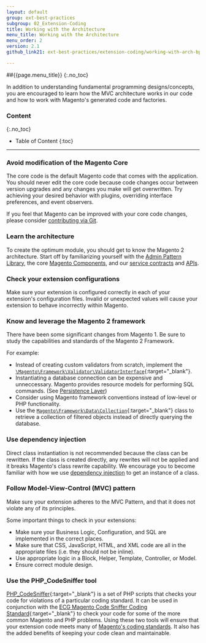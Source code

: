 ```yaml
---
layout: default
group: ext-best-practices
subgroup: 02_Extension-Coding
title: Working with the Architecture
menu_title: Working with the Architecture
menu_order: 2
version: 2.1
github_link21: ext-best-practices/extension-coding/working-with-arch-bp.md

---
```


##{{page.menu_title}}
{:.no_toc}

In addition to understanding fundamental programming designs/concepts, you are encouraged to learn how the MVC architecture works in our code and how to work with Magento's generated code and factories.


### Content
{:.no_toc}

* Table of Content
{:toc}

---

### Avoid modification of the Magento Core
  The core code is the default Magento code that comes with the application. You should never edit the core code because code changes occur between version upgrades and any changes you make will get overwritten. Try achieving your desired behavior with plugins, overriding interface preferences, and event observers.

  If you feel that Magento can be improved with your core code changes, please consider [contributing via Git]({{site.gdeurl21}}contributor-guide/contributing.html).

### Learn the architecture
  To create the optimum module, you should get to know the Magento 2 architecture. Start off by familiarizing yourself with the [Admin Pattern Library]({{site.gdeurl21}}pattern-library/bk-pattern.html), the core [Magento Components]({{site.gdeurl21}}extension-dev-guide/bk-extension-dev-guide.html), and our [service contracts]({{site.gdeurl21}}extension-dev-guide/service-contracts/service-contracts.html) and [APIs]({{site.gdeurl21}}get-started/bk-get-started-api.html).

### Check your extension configurations
  Make sure your extension is configured correctly in each of your extension's configuration files. Invalid or unexpected values will cause your extension to behave incorrectly within Magento.

### Know and leverage the Magento 2 framework
  There have been some significant changes from Magento 1. Be sure to study the capabilities and standards of the Magento 2 Framework.

  For example:

  - Instead of creating custom validators from scratch, implement the [`\Magento\Framework\Validator\ValidatorInterface`]({{site.mage2100url}}lib/internal/Magento/Framework/Validator/ValidatorInterface.php){:target="_blank"}.
  - Instantiating a database connection can be expensive and unneccessary. Magento provides resource models for performing SQL commands. (See [Persistence Layer]({{site.gdeurl21}}architecture/archi_perspectives/persist_layer.html))
  - Consider using Magento framework conventions instead of low-level or PHP functionality.
  - Use the  [`Magento\Framework\Data\Collection`]({{site.mage2100url}}lib/internal/Magento/Framework/Data/Collection.php){:target="_blank"} class to retrieve a collection of filtered objects instead of directly querying the database.

### Use dependency injection
  Direct class instantiation is not recommended because the class can be rewritten. If the class is created directly, any rewrites will not be applied and it breaks Magento's class rewrite capability. We encourage you to become familiar with how we use [dependency injection]({{site.gdeurl21}}extension-dev-guide/depend-inj.html) to get an instance of a class.

### Follow Model-View-Control (MVC) pattern
  Make sure your extension adheres to the MVC Pattern, and that it does not violate any of its principles.

  Some important things to check in your extensions:

  - Make sure your Business Logic, Configuration, and SQL are implemented in the correct places.
  - Make sure that CSS, JavaScript, HTML, and XML code are all in the appropriate files (i.e. they should not be inline).
  - Use appropriate logic in a Block, Helper, Template, Controller, or Model.
  - Ensure correct module design.

### Use the PHP_CodeSniffer tool

[PHP_CodeSniffer](https://github.com/squizlabs/PHP_CodeSniffer){:target="_blank"} is a set of PHP scripts that checks your code for violations of a particular coding standard. It can be used in conjunction with the [ECG Magento Code Sniffer Coding Standard](https://github.com/magento-ecg/coding-standard){:target="_blank"} to check your code for some of the more common Magento and PHP problems. Using these two tools will ensure that your extension code meets many of [Magento's coding standards]({{site.gdeurl21}}coding-standards/bk-coding-standards.html). It also has the added benefits of keeping your code clean and maintainable.
